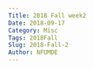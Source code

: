 ```yaml
---
Title: 2018 Fall week2
Date: 2018-09-17
Category: Misc
Tags: 2018Fall
Slug: 2018-Fall-2
Author: NFUMDE
---
```




